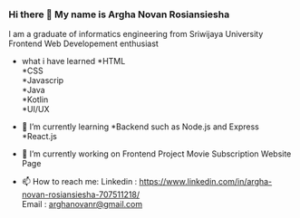 ### Hi there 👋 My name is Argha Novan Rosiansiesha

I am a graduate of informatics engineering from Sriwijaya University <br />
Frontend Web Developement enthusiast <br />



- what i have learned
*HTML <br />
*CSS <br />
*Javascrip <br />
*Java <br />
*Kotlin <br />
*UI/UX <br />

- 🌱 I’m currently learning 
*Backend such as Node.js and Express <br />
*React.js <br />


- 🔭 I’m currently working on 
Frontend Project Movie Subscription Website Page <br />


- 📫 How to reach me: 
Linkedin : https://www.linkedin.com/in/argha-novan-rosiansiesha-707511218/ <br />
Email    : arghanovanr@gmail.com <br />




<!--
**arghanovanr/arghanovanr** is a ✨ _special_ ✨ repository because its `README.md` (this file) appears on your GitHub profile.

Here are some ideas to get you started:

- 🔭 I’m currently working on ...
- 🌱 I’m currently learning ...
- 👯 I’m looking to collaborate on ...
- 🤔 I’m looking for help with ...
- 💬 Ask me about ...
- 📫 How to reach me: ...
- 😄 Pronouns: ...
- ⚡ Fun fact: ...
-->
